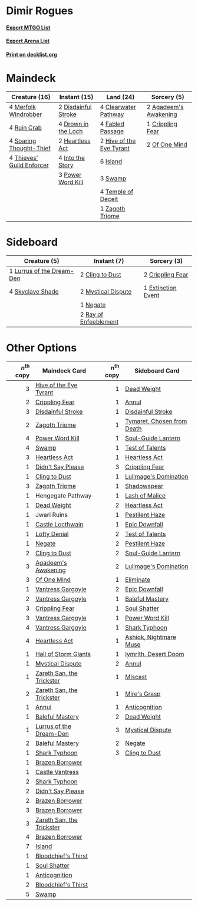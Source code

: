 # Dimir Rogues

#### [Export MTGO List](../collection/Dimir%20Rogues/Dimir%20Rogues.txt)
#### [Export Arena List](../collection/Dimir%20Rogues/Dimir%20Rogues_arena.txt)
#### [Print on decklist.org](http://decklist.org/?deckmain=2%09Agadeem's%20Awakening%0A4%09Clearwater%20Pathway%0A1%09Crippling%20Fear%0A2%09Disdainful%20Stroke%0A4%09Drown%20in%20the%20Loch%0A4%09Fabled%20Passage%0A2%09Heartless%20Act%0A2%09Hive%20of%20the%20Eye%20Tyrant%0A4%09Into%20the%20Story%0A6%09Island%0A4%09Merfolk%20Windrobber%0A2%09Of%20One%20Mind%0A3%09Power%20Word%20Kill%0A4%09Ruin%20Crab%0A4%09Soaring%20Thought-Thief%0A3%09Swamp%0A4%09Temple%20of%20Deceit%0A4%09Thieves'%20Guild%20Enforcer%0A1%09Zagoth%20Triome&deckside=2%09Cling%20to%20Dust%0A2%09Crippling%20Fear%0A1%09Extinction%20Event%0A1%09Lurrus%20of%20the%20Dream-Den%0A2%09Mystical%20Dispute%0A1%09Negate%0A2%09Ray%20of%20Enfeeblement%0A4%09Skyclave%20Shade)
# Maindeck

|                                           Creature (16)                                            |                                         Instant (15)                                         |                                             Land (24)                                             |                                          Sorcery (5)                                           |
|----------------------------------------------------------------------------------------------------|----------------------------------------------------------------------------------------------|---------------------------------------------------------------------------------------------------|------------------------------------------------------------------------------------------------|
|4 [Merfolk Windrobber](http://gatherer.wizards.com/Pages/Card/Details.aspx?multiverseid=491700)     |2 [Disdainful Stroke](http://gatherer.wizards.com/Pages/Card/Details.aspx?multiverseid=420705)|4 [Clearwater Pathway](http://gatherer.wizards.com/Pages/Card/Details.aspx?multiverseid=491913)    |2 [Agadeem's Awakening](http://gatherer.wizards.com/Pages/Card/Details.aspx?multiverseid=491723)|
|4 [Ruin Crab](http://gatherer.wizards.com/Pages/Card/Details.aspx?multiverseid=495191)              |4 [Drown in the Loch](http://gatherer.wizards.com/Pages/Card/Details.aspx?multiverseid=473150)|4 [Fabled Passage](http://gatherer.wizards.com/Pages/Card/Details.aspx?multiverseid=473206)        |1 [Crippling Fear](http://gatherer.wizards.com/Pages/Card/Details.aspx?multiverseid=503690)     |
|4 [Soaring Thought-Thief](http://gatherer.wizards.com/Pages/Card/Details.aspx?multiverseid=491887)  |2 [Heartless Act](http://gatherer.wizards.com/Pages/Card/Details.aspx?multiverseid=479611)    |2 [Hive of the Eye Tyrant](http://gatherer.wizards.com/Pages/Card/Details.aspx?multiverseid=527545)|2 [Of One Mind](http://gatherer.wizards.com/Pages/Card/Details.aspx?multiverseid=479580)        |
|4 [Thieves' Guild Enforcer](http://gatherer.wizards.com/Pages/Card/Details.aspx?multiverseid=485448)|4 [Into the Story](http://gatherer.wizards.com/Pages/Card/Details.aspx?multiverseid=473012)   |6 [Island](http://gatherer.wizards.com/Pages/Card/Details.aspx?multiverseid=439857)                |                                                                                                |
|                                                                                                    |3 [Power Word Kill](http://gatherer.wizards.com/Pages/Card/Details.aspx?multiverseid=527401)  |3 [Swamp](http://gatherer.wizards.com/Pages/Card/Details.aspx?multiverseid=439858)                 |                                                                                                |
|                                                                                                    |                                                                                              |4 [Temple of Deceit](http://gatherer.wizards.com/Pages/Card/Details.aspx?multiverseid=373734)      |                                                                                                |
|                                                                                                    |                                                                                              |1 [Zagoth Triome](http://gatherer.wizards.com/Pages/Card/Details.aspx?multiverseid=479779)         |                                                                                                |


# Sideboard

|                                            Creature (5)                                            |                                          Instant (7)                                           |                                         Sorcery (3)                                         |
|----------------------------------------------------------------------------------------------------|------------------------------------------------------------------------------------------------|---------------------------------------------------------------------------------------------|
|1 [Lurrus of the Dream-Den](http://gatherer.wizards.com/Pages/Card/Details.aspx?multiverseid=479746)|2 [Cling to Dust](http://gatherer.wizards.com/Pages/Card/Details.aspx?multiverseid=476338)      |2 [Crippling Fear](http://gatherer.wizards.com/Pages/Card/Details.aspx?multiverseid=503690)  |
|4 [Skyclave Shade](http://gatherer.wizards.com/Pages/Card/Details.aspx?multiverseid=491763)         |2 [Mystical Dispute](http://gatherer.wizards.com/Pages/Card/Details.aspx?multiverseid=473020)   |1 [Extinction Event](http://gatherer.wizards.com/Pages/Card/Details.aspx?multiverseid=479608)|
|                                                                                                    |1 [Negate](http://gatherer.wizards.com/Pages/Card/Details.aspx?multiverseid=423707)             |                                                                                             |
|                                                                                                    |2 [Ray of Enfeeblement](http://gatherer.wizards.com/Pages/Card/Details.aspx?multiverseid=527403)|                                                                                             |


# Other Options

|*n*<sup>th</sup> copy|                                           Maindeck Card                                            |*n*<sup>th</sup> copy|                                           Sideboard Card                                            |
|--------------------:|----------------------------------------------------------------------------------------------------|--------------------:|-----------------------------------------------------------------------------------------------------|
|                    3|[Hive of the Eye Tyrant](http://gatherer.wizards.com/Pages/Card/Details.aspx?multiverseid=527545)   |                    1|[Dead Weight](http://gatherer.wizards.com/Pages/Card/Details.aspx?multiverseid=452817)               |
|                    2|[Crippling Fear](http://gatherer.wizards.com/Pages/Card/Details.aspx?multiverseid=503690)           |                    1|[Annul](http://gatherer.wizards.com/Pages/Card/Details.aspx?multiverseid=45976)                      |
|                    3|[Disdainful Stroke](http://gatherer.wizards.com/Pages/Card/Details.aspx?multiverseid=420705)        |                    1|[Disdainful Stroke](http://gatherer.wizards.com/Pages/Card/Details.aspx?multiverseid=420705)         |
|                    2|[Zagoth Triome](http://gatherer.wizards.com/Pages/Card/Details.aspx?multiverseid=479779)            |                    1|[Tymaret, Chosen from Death](http://gatherer.wizards.com/Pages/Card/Details.aspx?multiverseid=476370)|
|                    4|[Power Word Kill](http://gatherer.wizards.com/Pages/Card/Details.aspx?multiverseid=527401)          |                    1|[Soul-Guide Lantern](http://gatherer.wizards.com/Pages/Card/Details.aspx?multiverseid=476488)        |
|                    4|[Swamp](http://gatherer.wizards.com/Pages/Card/Details.aspx?multiverseid=439858)                    |                    1|[Test of Talents](http://gatherer.wizards.com/Pages/Card/Details.aspx?multiverseid=513536)           |
|                    3|[Heartless Act](http://gatherer.wizards.com/Pages/Card/Details.aspx?multiverseid=479611)            |                    1|[Heartless Act](http://gatherer.wizards.com/Pages/Card/Details.aspx?multiverseid=479611)             |
|                    1|[Didn't Say Please](http://gatherer.wizards.com/Pages/Card/Details.aspx?multiverseid=473004)        |                    3|[Crippling Fear](http://gatherer.wizards.com/Pages/Card/Details.aspx?multiverseid=503690)            |
|                    1|[Cling to Dust](http://gatherer.wizards.com/Pages/Card/Details.aspx?multiverseid=476338)            |                    1|[Lullmage's Domination](http://gatherer.wizards.com/Pages/Card/Details.aspx?multiverseid=491696)     |
|                    3|[Zagoth Triome](http://gatherer.wizards.com/Pages/Card/Details.aspx?multiverseid=479779)            |                    1|[Shadowspear](http://gatherer.wizards.com/Pages/Card/Details.aspx?multiverseid=476487)               |
|                    1|Hengegate Pathway                                                                                   |                    1|[Lash of Malice](http://gatherer.wizards.com/Pages/Card/Details.aspx?multiverseid=513551)            |
|                    1|[Dead Weight](http://gatherer.wizards.com/Pages/Card/Details.aspx?multiverseid=452817)              |                    2|[Heartless Act](http://gatherer.wizards.com/Pages/Card/Details.aspx?multiverseid=479611)             |
|                    1|Jwari Ruins                                                                                         |                    1|[Pestilent Haze](http://gatherer.wizards.com/Pages/Card/Details.aspx?multiverseid=485441)            |
|                    1|[Castle Locthwain](http://gatherer.wizards.com/Pages/Card/Details.aspx?multiverseid=473203)         |                    1|[Epic Downfall](http://gatherer.wizards.com/Pages/Card/Details.aspx?multiverseid=473047)             |
|                    1|[Lofty Denial](http://gatherer.wizards.com/Pages/Card/Details.aspx?multiverseid=485379)             |                    2|[Test of Talents](http://gatherer.wizards.com/Pages/Card/Details.aspx?multiverseid=513536)           |
|                    1|[Negate](http://gatherer.wizards.com/Pages/Card/Details.aspx?multiverseid=423707)                   |                    2|[Pestilent Haze](http://gatherer.wizards.com/Pages/Card/Details.aspx?multiverseid=485441)            |
|                    2|[Cling to Dust](http://gatherer.wizards.com/Pages/Card/Details.aspx?multiverseid=476338)            |                    2|[Soul-Guide Lantern](http://gatherer.wizards.com/Pages/Card/Details.aspx?multiverseid=476488)        |
|                    3|[Agadeem's Awakening](http://gatherer.wizards.com/Pages/Card/Details.aspx?multiverseid=491723)      |                    2|[Lullmage's Domination](http://gatherer.wizards.com/Pages/Card/Details.aspx?multiverseid=491696)     |
|                    3|[Of One Mind](http://gatherer.wizards.com/Pages/Card/Details.aspx?multiverseid=479580)              |                    1|[Eliminate](http://gatherer.wizards.com/Pages/Card/Details.aspx?multiverseid=485420)                 |
|                    1|[Vantress Gargoyle](http://gatherer.wizards.com/Pages/Card/Details.aspx?multiverseid=473033)        |                    2|[Epic Downfall](http://gatherer.wizards.com/Pages/Card/Details.aspx?multiverseid=473047)             |
|                    2|[Vantress Gargoyle](http://gatherer.wizards.com/Pages/Card/Details.aspx?multiverseid=473033)        |                    1|[Baleful Mastery](http://gatherer.wizards.com/Pages/Card/Details.aspx?multiverseid=513541)           |
|                    3|[Crippling Fear](http://gatherer.wizards.com/Pages/Card/Details.aspx?multiverseid=503690)           |                    1|[Soul Shatter](http://gatherer.wizards.com/Pages/Card/Details.aspx?multiverseid=491765)              |
|                    3|[Vantress Gargoyle](http://gatherer.wizards.com/Pages/Card/Details.aspx?multiverseid=473033)        |                    1|[Power Word Kill](http://gatherer.wizards.com/Pages/Card/Details.aspx?multiverseid=527401)           |
|                    4|[Vantress Gargoyle](http://gatherer.wizards.com/Pages/Card/Details.aspx?multiverseid=473033)        |                    1|[Shark Typhoon](http://gatherer.wizards.com/Pages/Card/Details.aspx?multiverseid=479587)             |
|                    4|[Heartless Act](http://gatherer.wizards.com/Pages/Card/Details.aspx?multiverseid=479611)            |                    1|[Ashiok, Nightmare Muse](http://gatherer.wizards.com/Pages/Card/Details.aspx?multiverseid=476459)    |
|                    1|[Hall of Storm Giants](http://gatherer.wizards.com/Pages/Card/Details.aspx?multiverseid=527544)     |                    1|[Iymrith, Desert Doom](http://gatherer.wizards.com/Pages/Card/Details.aspx?multiverseid=527349)      |
|                    1|[Mystical Dispute](http://gatherer.wizards.com/Pages/Card/Details.aspx?multiverseid=473020)         |                    2|[Annul](http://gatherer.wizards.com/Pages/Card/Details.aspx?multiverseid=45976)                      |
|                    1|[Zareth San, the Trickster](http://gatherer.wizards.com/Pages/Card/Details.aspx?multiverseid=491893)|                    1|[Miscast](http://gatherer.wizards.com/Pages/Card/Details.aspx?multiverseid=485380)                   |
|                    2|[Zareth San, the Trickster](http://gatherer.wizards.com/Pages/Card/Details.aspx?multiverseid=491893)|                    1|[Mire's Grasp](http://gatherer.wizards.com/Pages/Card/Details.aspx?multiverseid=476357)              |
|                    1|[Annul](http://gatherer.wizards.com/Pages/Card/Details.aspx?multiverseid=45976)                     |                    1|[Anticognition](http://gatherer.wizards.com/Pages/Card/Details.aspx?multiverseid=491672)             |
|                    1|[Baleful Mastery](http://gatherer.wizards.com/Pages/Card/Details.aspx?multiverseid=513541)          |                    2|[Dead Weight](http://gatherer.wizards.com/Pages/Card/Details.aspx?multiverseid=452817)               |
|                    1|[Lurrus of the Dream-Den](http://gatherer.wizards.com/Pages/Card/Details.aspx?multiverseid=479746)  |                    3|[Mystical Dispute](http://gatherer.wizards.com/Pages/Card/Details.aspx?multiverseid=473020)          |
|                    2|[Baleful Mastery](http://gatherer.wizards.com/Pages/Card/Details.aspx?multiverseid=513541)          |                    2|[Negate](http://gatherer.wizards.com/Pages/Card/Details.aspx?multiverseid=423707)                    |
|                    1|[Shark Typhoon](http://gatherer.wizards.com/Pages/Card/Details.aspx?multiverseid=479587)            |                    3|[Cling to Dust](http://gatherer.wizards.com/Pages/Card/Details.aspx?multiverseid=476338)             |
|                    1|[Brazen Borrower](http://gatherer.wizards.com/Pages/Card/Details.aspx?multiverseid=473001)          |                     |                                                                                                     |
|                    1|[Castle Vantress](http://gatherer.wizards.com/Pages/Card/Details.aspx?multiverseid=473204)          |                     |                                                                                                     |
|                    2|[Shark Typhoon](http://gatherer.wizards.com/Pages/Card/Details.aspx?multiverseid=479587)            |                     |                                                                                                     |
|                    2|[Didn't Say Please](http://gatherer.wizards.com/Pages/Card/Details.aspx?multiverseid=473004)        |                     |                                                                                                     |
|                    2|[Brazen Borrower](http://gatherer.wizards.com/Pages/Card/Details.aspx?multiverseid=473001)          |                     |                                                                                                     |
|                    3|[Brazen Borrower](http://gatherer.wizards.com/Pages/Card/Details.aspx?multiverseid=473001)          |                     |                                                                                                     |
|                    3|[Zareth San, the Trickster](http://gatherer.wizards.com/Pages/Card/Details.aspx?multiverseid=491893)|                     |                                                                                                     |
|                    4|[Brazen Borrower](http://gatherer.wizards.com/Pages/Card/Details.aspx?multiverseid=473001)          |                     |                                                                                                     |
|                    7|[Island](http://gatherer.wizards.com/Pages/Card/Details.aspx?multiverseid=439857)                   |                     |                                                                                                     |
|                    1|[Bloodchief's Thirst](http://gatherer.wizards.com/Pages/Card/Details.aspx?multiverseid=491729)      |                     |                                                                                                     |
|                    1|[Soul Shatter](http://gatherer.wizards.com/Pages/Card/Details.aspx?multiverseid=491765)             |                     |                                                                                                     |
|                    1|[Anticognition](http://gatherer.wizards.com/Pages/Card/Details.aspx?multiverseid=491672)            |                     |                                                                                                     |
|                    2|[Bloodchief's Thirst](http://gatherer.wizards.com/Pages/Card/Details.aspx?multiverseid=491729)      |                     |                                                                                                     |
|                    5|[Swamp](http://gatherer.wizards.com/Pages/Card/Details.aspx?multiverseid=439858)                    |                     |                                                                                                     |

